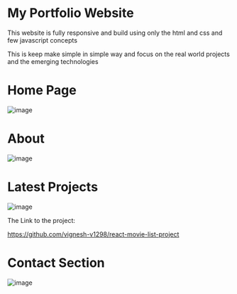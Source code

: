# My Portfolio Website 

This website is fully responsive and build using only the html and css and few javascript concepts 

This is keep make simple in simple way  and focus on the real world projects and the emerging technologies 

# Home Page 

![image](https://github.com/user-attachments/assets/ffc6ee6e-2cfa-427b-9a8e-fed9a2889fbd)

# About

![image](https://github.com/user-attachments/assets/f7724fb8-7942-4b30-822a-a7d8a9ff0522)

# Latest Projects 

![image](https://github.com/user-attachments/assets/ee059f86-a5ab-435b-af97-bdf14a3f78c6)

The Link to the project:

https://github.com/vignesh-v1298/react-movie-list-project

# Contact Section 

![image](https://github.com/user-attachments/assets/861900c8-34b3-440c-9745-12fc46e743cc)



